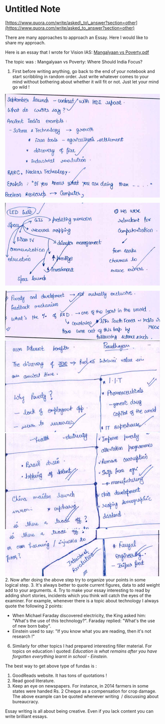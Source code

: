 # Untitled Note

[https://www.quora.com/write/asked\_to\_answer?section=other](https://www.quora.com/write/asked_to_answer?section=other)

There are many approaches to approach an Essay. Here I would like to share my approach.  
  
Here is an essay that I wrote for Vision IAS: [Mangalyaan vs Poverty.pdf](https://www.dropbox.com/s/zmdssuo430wqnfp/Mangalyaan%20vs%20Poverty.pdf?dl=0)  
  
The topic was : Mangalyaan vs Poverty: Where Should India Focus?

1. First before writing anything, go back to the end of your notebook and start scribbling in random order. Just write whatever comes to your mind without bothering about whether it will fit or not. Just let your mind go wild !

![](../files/992242af-65e0-436e-8933-90354c9628c5.png)

![](../files/dc770576-bf8f-4341-9f85-31cb453c47a7.png)

![](../files/784164dd-aadf-4cdc-808a-52f79ae4954b.png)  
![](../files/cda8755d-424f-432d-b380-ad4038fb8f4c.png)  
![](../files/c00c19f1-bf36-4f23-b11f-a7971ffb56d9.png)  
![](../files/8ebf3419-f1a4-4cce-8c6a-c8c2d49b4057.png)
2. Now after doing the above step try to organize your points in some logical step.
3. It's always better to quote current figures, data to add weight add to your arguments.
4. Try to make your essay interesting to read by adding short stories, incidents which you think will catch the eyes of the examiner. For example, whenever there is a topic about technology I always quote the following 2 points:
- When Michael Faraday discovered electricity, the King asked him: "What's the use of this technology?". Faraday replied: "What's the use of new born baby".
- Einstein used to say: "If you know what you are reading, then it's not research !"
6. Similarly for other topics I had prepared interesting filler material. For topics on education I quoted: _Education is what remains after you have forgotten everything learnt in school - Einstein._

  

The best way to get above type of fundas is :

  

1. GoodReads website. It has tons of quotations !
2. Read good literature.
3. Keep an eye on newspapers. For instance, in 2014 farmers in some states were handed Rs. 2 Cheque as a compensation for crop damage. The above example can be quoted whenever writing  / discussing about bureaucracy.

  

Essay writing is all about being creative. Even if you lack content you can write brilliant essays.